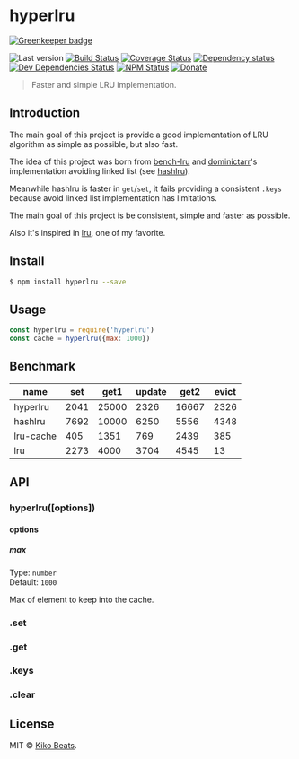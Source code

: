 # hyperlru

[![Greenkeeper badge](https://badges.greenkeeper.io/Kikobeats/hyperlru.svg)](https://greenkeeper.io/)

![Last version](https://img.shields.io/github/tag/Kikobeats/hyperlru.svg?style=flat-square)
[![Build Status](https://img.shields.io/travis/Kikobeats/hyperlru/master.svg?style=flat-square)](https://travis-ci.org/Kikobeats/hyperlru)
[![Coverage Status](https://img.shields.io/coveralls/Kikobeats/hyperlru.svg?style=flat-square)](https://coveralls.io/github/Kikobeats/hyperlru)
[![Dependency status](https://img.shields.io/david/Kikobeats/hyperlru.svg?style=flat-square)](https://david-dm.org/Kikobeats/hyperlru)
[![Dev Dependencies Status](https://img.shields.io/david/dev/Kikobeats/hyperlru.svg?style=flat-square)](https://david-dm.org/Kikobeats/hyperlru#info=devDependencies)
[![NPM Status](https://img.shields.io/npm/dm/hyperlru.svg?style=flat-square)](https://www.npmjs.org/package/hyperlru)
[![Donate](https://img.shields.io/badge/donate-paypal-blue.svg?style=flat-square)](https://paypal.me/Kikobeats)

> Faster and simple LRU implementation.

## Introduction

The main goal of this project is provide a good implementation of LRU algorithm as simple as possible, but also fast.

The idea of this project was born from [bench-lru](https://github.com/dominictarr/bench-lru) and [dominictarr](https://github.com/dominictarr)'s implementation avoiding linked list (see [hashlru](https://github.com/dominictarr/hashlru)).

Meanwhile hashlru is faster in `get`/`set`, it fails providing a consistent `.keys` because avoid linked list implementation has limitations.

The main goal of this project is be consistent, simple and faster as possible.

Also it's inspired in [lru](https://github.com/chriso/lru), one of my favorite.

## Install

```bash
$ npm install hyperlru --save
```

## Usage

```js
const hyperlru = require('hyperlru')
const cache = hyperlru({max: 1000})
```

## Benchmark

| name      |  set  |  get1  |  update |  get2  |  evict | 
|-----------|-------|--------|---------|--------|--------| 
| hyperlru  |  2041 |  25000 |  2326   |  16667 |  2326  | 
| hashlru   |  7692 |  10000 |  6250   |  5556  |  4348  | 
| lru-cache |  405  |  1351  |  769    |  2439  |  385   | 
| lru       |  2273 |  4000  |  3704   |  4545  |  13    |

## API

### hyperlru([options])

#### options

##### max

Type: `number`<br>
Default: `1000`

Max of element to keep into the cache.

### .set
### .get
### .keys
### .clear

## License

MIT © [Kiko Beats](https://github.com/Kikobeats).
